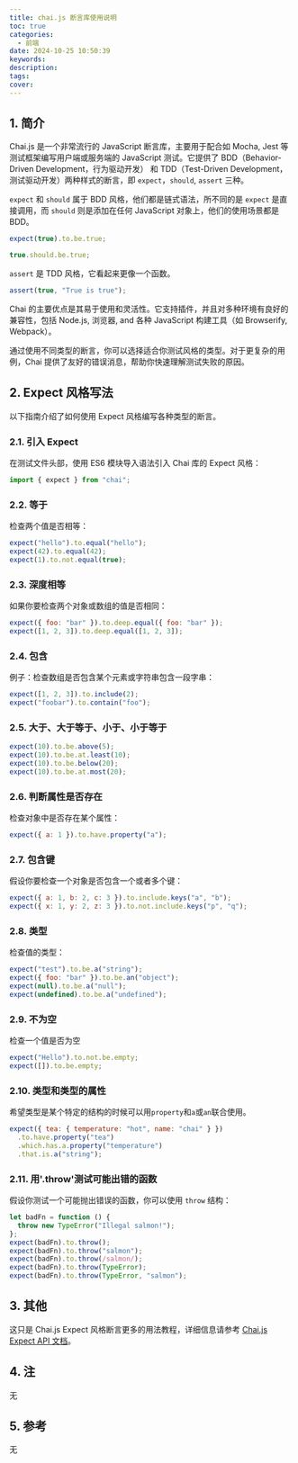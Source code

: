```yaml
---
title: chai.js 断言库使用说明
toc: true
categories:
  - 前端
date: 2024-10-25 10:50:39
keywords:
description:
tags:
cover:
---
```


<!--
注释的方法：
在正文需要注释的地方插入下面的代码，根据需要修改编号：
  <sup>[1](#note1)</sup>
在"注"章节插入对应编号的注释内容:
  <div id="note1"></div>
  [1] 这是注的内容
-->

## 1. 简介

Chai.js 是一个非常流行的 JavaScript 断言库，主要用于配合如 Mocha, Jest 等测试框架编写用户端或服务端的 JavaScript 测试。它提供了 BDD（Behavior-Driven Development，行为驱动开发） 和 TDD（Test-Driven Development，测试驱动开发）两种样式的断言，即 `expect`，`should`, `assert` 三种。

<!-- more -->

`expect` 和 `should` 属于 BDD 风格，他们都是链式语法，所不同的是 `expect` 是直接调用，而 `should` 则是添加在任何 JavaScript 对象上，他们的使用场景都是 BDD。

```javascript
expect(true).to.be.true;
```

```javascript
true.should.be.true;
```

`assert` 是 TDD 风格，它看起来更像一个函数。

```javascript
assert(true, "True is true");
```

Chai 的主要优点是其易于使用和灵活性。它支持插件，并且对多种环境有良好的兼容性，包括 Node.js, 浏览器, and 各种 JavaScript 构建工具（如 Browserify, Webpack）。

通过使用不同类型的断言，你可以选择适合你测试风格的类型。对于更复杂的用例，Chai 提供了友好的错误消息，帮助你快速理解测试失败的原因。

## 2. Expect 风格写法

以下指南介绍了如何使用 Expect 风格编写各种类型的断言。

### 2.1. 引入 Expect

在测试文件头部，使用 ES6 模块导入语法引入 Chai 库的 Expect 风格：

```javascript
import { expect } from "chai";
```

### 2.2. 等于

检查两个值是否相等：

```javascript
expect("hello").to.equal("hello");
expect(42).to.equal(42);
expect(1).to.not.equal(true);
```

### 2.3. 深度相等

如果你要检查两个对象或数组的值是否相同：

```javascript
expect({ foo: "bar" }).to.deep.equal({ foo: "bar" });
expect([1, 2, 3]).to.deep.equal([1, 2, 3]);
```

### 2.4. 包含

例子：检查数组是否包含某个元素或字符串包含一段字串：

```javascript
expect([1, 2, 3]).to.include(2);
expect("foobar").to.contain("foo");
```

### 2.5. 大于、大于等于、小于、小于等于

```javascript
expect(10).to.be.above(5);
expect(10).to.be.at.least(10);
expect(10).to.be.below(20);
expect(10).to.be.at.most(20);
```

### 2.6. 判断属性是否存在

检查对象中是否存在某个属性：

```javascript
expect({ a: 1 }).to.have.property("a");
```

### 2.7. 包含键

假设你要检查一个对象是否包含一个或者多个键：

```javascript
expect({ a: 1, b: 2, c: 3 }).to.include.keys("a", "b");
expect({ x: 1, y: 2, z: 3 }).to.not.include.keys("p", "q");
```

### 2.8. 类型

检查值的类型：

```javascript
expect("test").to.be.a("string");
expect({ foo: "bar" }).to.be.an("object");
expect(null).to.be.a("null");
expect(undefined).to.be.a("undefined");
```

### 2.9. 不为空

检查一个值是否为空

```javascript
expect("Hello").to.not.be.empty;
expect([]).to.be.empty;
```

### 2.10. 类型和类型的属性

希望类型是某个特定的结构的时候可以用`property`和`a`或`an`联合使用。

```javascript
expect({ tea: { temperature: "hot", name: "chai" } })
  .to.have.property("tea")
  .which.has.a.property("temperature")
  .that.is.a("string");
```

### 2.11. 用'.throw'测试可能出错的函数

假设你测试一个可能抛出错误的函数，你可以使用 `throw` 结构：

```javascript
let badFn = function () {
  throw new TypeError("Illegal salmon!");
};
expect(badFn).to.throw();
expect(badFn).to.throw("salmon");
expect(badFn).to.throw(/salmon/);
expect(badFn).to.throw(TypeError);
expect(badFn).to.throw(TypeError, "salmon");
```

## 3. 其他

这只是 Chai.js Expect 风格断言更多的用法教程，详细信息请参考 [Chai.js Expect API 文档](http://chaijs.com/api/bdd/)。

## 4. 注

无

## 5. 参考

无
